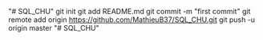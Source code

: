 "# SQL_CHU"  git init git add README.md git commit -m "first commit" git remote add origin https://github.com/MathieuB37/SQL_CHU.git git push -u origin master
"# SQL_CHU" 
